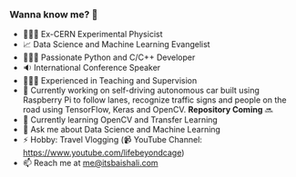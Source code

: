 ### Wanna know me? 👋

- 👩🏻‍🔬 Ex-CERN Experimental Physicist
- 📈 Data Science and Machine Learning Evangelist
- 👩🏻‍💻 Passionate Python and C/C++ Developer
- 🔉 International Conference Speaker
- 👩🏻‍🏫 Experienced in Teaching and Supervision
- 🚗 Currently working on self-driving autonomous car built using Raspberry Pi to follow lanes, recognize traffic signs and people on the road using TensorFlow, Keras and OpenCV. <b>Repository Coming</b> 🔜
- 🌱 Currently learning OpenCV and Transfer Learning
- 💬 Ask me about Data Science and Machine Learning
- ⚡ Hobby: Travel Vlogging (📹 YouTube Channel: https://www.youtube.com/lifebeyondcage)
- 📫 Reach me at me@itsbaishali.com
<!-- - 🤩 Fun fact: !>
